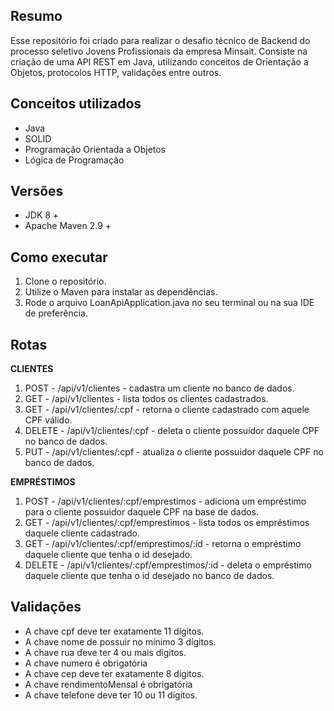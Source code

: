 ## Resumo

Esse repositório foi criado para realizar o desafio técnico de Backend do processo seletivo Jovens Profissionais da empresa Minsait. Consiste na criação de uma API REST em Java, utilizando conceitos de Orientação a Objetos, protocolos HTTP, validações entre outros. 

## Conceitos utilizados 

* Java
* SOLID
* Programação Orientada a Objetos
* Lógica de Programação

## Versões

* JDK 8 +
* Apache Maven 2.9 +

## Como executar

1. Clone o repositório.
2. Utilize o Maven para instalar as dependências.
3. Rode o arquivo LoanApiApplication.java no seu terminal ou na sua IDE de preferência.

## Rotas 

**CLIENTES**

1. POST - /api/v1/clientes - cadastra um cliente no banco de dados.
2. GET  - /api/v1/clientes - lista todos os clientes cadastrados.
3. GET  - /api/v1/clientes/:cpf - retorna o cliente cadastrado com aquele CPF válido.
4. DELETE  - /api/v1/clientes/:cpf - deleta o cliente possuidor daquele CPF no banco de dados.
5. PUT - /api/v1/clientes/:cpf - atualiza o cliente possuidor daquele CPF no banco de dados.


**EMPRÉSTIMOS**

1. POST - /api/v1/clientes/:cpf/emprestimos - adiciona um empréstimo para o cliente possuidor daquele CPF na base de dados.
2. GET  - /api/v1/clientes/:cpf/emprestimos - lista todos os empréstimos daquele cliente cadastrado.
3. GET  - /api/v1/clientes/:cpf/emprestimos/:id - retorna o empréstimo daquele cliente que tenha o id desejado.
4. DELETE  - /api/v1/clientes/:cpf/emprestimos/:id - deleta o empréstimo daquele cliente que tenha o id desejado no banco de dados.


## Validações

- A chave cpf deve ter exatamente 11 dígitos.
- A chave nome de possuir no mínimo 3 dígitos.
- A chave rua deve ter 4 ou mais dígitos.
- A chave numero é obrigatória
- A chave cep deve ter exatamente 8 dígitos.
- A chave rendimentoMensal é obrigatória
- A chave telefone deve ter 10 ou 11 dígitos.
